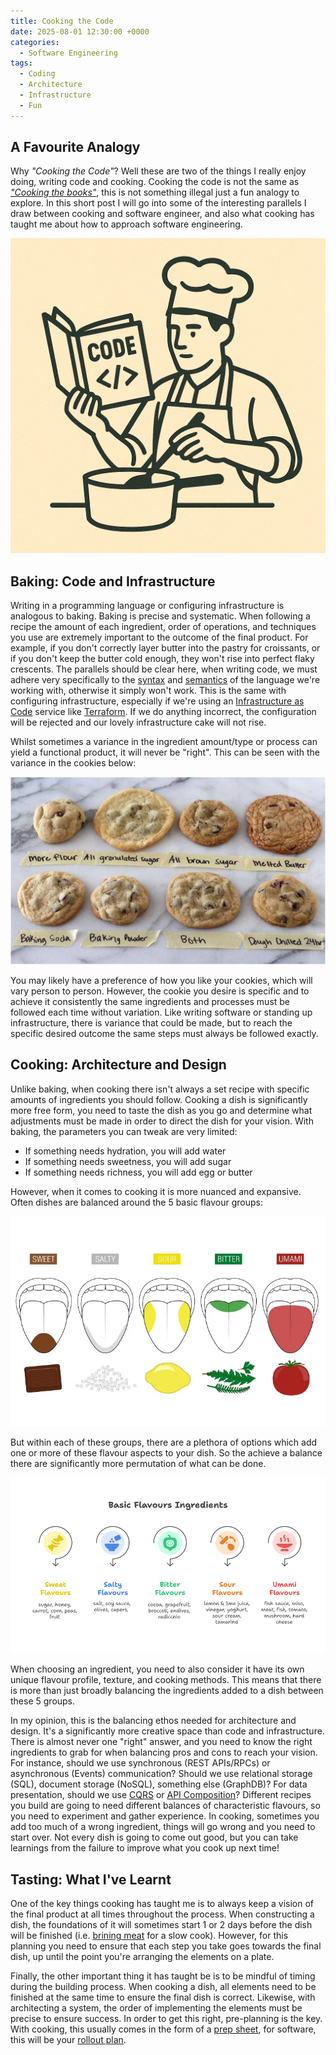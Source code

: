 ```yaml
---
title: Cooking the Code
date: 2025-08-01 12:30:00 +0000
categories:
  - Software Engineering
tags:
  - Coding
  - Architecture
  - Infrastructure
  - Fun
---
```


## A Favourite Analogy

Why *"Cooking the Code"*? Well these are two of the things I really enjoy doing, writing code and cooking. Cooking the code is not the same as [*"Cooking the books"*](https://www.investopedia.com/terms/c/cookthebooks.asp#:~:text=Key%20Takeaways,expenses%2C%20and%20pump%20up%20profit.), this is not something illegal just a fun analogy to explore. In this short post I will go into some of the interesting parallels I draw between cooking and software engineer, and also what cooking has taught me about how to approach software engineering.

![Cooking the Code](../assets/img/posts/2025-08-01-images/cooking-the-code.png)

## Baking: Code and Infrastructure

Writing in a programming language or configuring infrastructure is analogous to baking. Baking is precise and systematic. When following a recipe the amount of each ingredient, order of operations, and techniques you use are extremely important to the outcome of the final product. For example, if you don't correctly layer butter into the pastry for croissants, or if you don't keep the butter cold enough, they won't rise into perfect flaky crescents. The parallels should be clear here, when writing code, we must adhere very specifically to the [syntax](https://en.wikipedia.org/wiki/Syntax_\(programming_languages\)) and [semantics](https://en.wikipedia.org/wiki/Semantics_\(computer_science\)) of the language we're working with, otherwise it simply won't work. This is the same with configuring infrastructure, especially if we're using an [Infrastructure as Code](https://en.wikipedia.org/wiki/Infrastructure_as_code) service like [Terraform](https://developer.hashicorp.com/terraform). If we do anything incorrect, the configuration will be rejected and our lovely infrastructure cake will not rise.

Whilst sometimes a variance in the ingredient amount/type or process can yield a functional product, it will never be "right". This can be seen with the variance in the cookies below:

![Cookie Variance](../assets/img/posts/2025-08-01-images/cookie-variance.jpeg)

You may likely have a preference of how you like your cookies, which will vary person to person. However, the cookie you desire is specific and to achieve it consistently the same ingredients and processes must be followed each time without variation. Like writing software or standing up infrastructure, there is variance that could be made, but to reach the specific desired outcome the same steps must always be followed exactly.

## Cooking: Architecture and Design

Unlike baking, when cooking there isn't always a set recipe with specific amounts of ingredients you should follow. Cooking a dish is significantly more free form, you need to taste the dish as you go and determine what adjustments must be made in order to direct the dish for your vision. With baking, the parameters you can tweak are very limited:

* If something needs hydration, you will add water
* If something needs sweetness, you will add sugar
* If something needs richness, you will add egg or butter

However, when it comes to cooking it is more nuanced and expansive. Often dishes are balanced around the 5 basic flavour groups:

![5 Basic Flavours](../assets/img/posts/2025-08-01-images/5-basic-flavours.jpg)

But within each of these groups, there are a plethora of options which add one or more of these flavour aspects to your dish. So the achieve a balance there are significantly more permutation of what can be done.

![Basic Flavours Ingredients](../assets/img/posts/2025-08-01-images/basic-flavours-ingredients.png)

When choosing an ingredient, you need to also consider it have its own unique flavour profile, texture, and cooking methods. This means that there is more than just broadly balancing the ingredients added to a dish between these 5 groups.

In my opinion, this is the balancing ethos needed for architecture and design. It's a significantly more creative space than code and infrastructure. There is almost never one "right" answer, and you need to know the right ingredients to grab for when balancing pros and cons to reach your vision. For instance, should we use synchronous (REST APIs/RPCs) or asynchronous (Events) communication? Should we use relational storage (SQL), document storage (NoSQL), something else (GraphDB)? For data presentation, should we use [CQRS](https://microservices.io/patterns/data/cqrs.html) or [API Composition](https://microservices.io/patterns/data/api-composition.html)? Different recipes you build are going to need different balances of characteristic flavours, so you need to experiment and gather experience. In cooking, sometimes you add too much of a wrong ingredient, things will go wrong and you need to start over. Not every dish is going to come out good, but you can take learnings from the failure to improve what you cook up next time!

## Tasting: What I've Learnt

One of the key things cooking has taught me is to always keep a vision of the final product at all times throughout the process. When constructing a dish, the foundations of it will sometimes start 1 or 2 days before the dish will be finished (i.e. [brining meat](https://en.wikipedia.org/wiki/Brining) for a slow cook). However, for this planning you need to ensure that each step you take goes towards the final dish, up until the point you're arranging the elements on a plate.

Finally, the other important thing it has taught be is to be mindful of timing during the building process. When cooking a dish, all elements need to be finished at the same time to ensure the final dish is correct. Likewise, with architecting a system, the order of implementing the elements must be precise to ensure success. In order to get this right, pre-planning is the key. With cooking, this usually comes in the form of a [prep sheet](https://www.theculinarypro.com/kitchen-prep), for software, this will be your [rollout plan](https://handbook.gitlab.com/handbook/engineering/development/processes/rollout-plans/).
